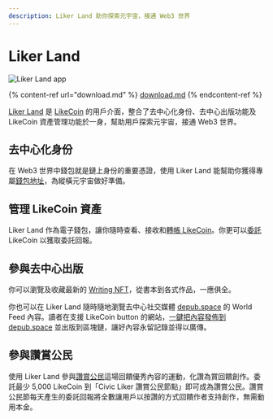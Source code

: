 ```yaml
---
description: Liker Land 助你探索元宇宙，接通 Web3 世界
---
```


# Liker Land

![Liker Land app](../../.gitbook/assets/likecoin\_ad72\_appstore4\_fullpic\_chi.png)

{% content-ref url="download.md" %}
[download.md](download.md)
{% endcontent-ref %}

[Liker Land](https://liker.land/) 是 [LikeCoin](https://like.co/) 的用戶介面，整合了去中心化身份、去中心出版功能及 LikeCoin 資產管理功能於一身，幫助用戶探索元宇宙，接通 Web3 世界。

## 去中心化身份

在 Web3 世界中錢包就是鏈上身份的重要憑證，使用 Liker Land 能幫助你獲得專屬[錢包地址](../../general-guides/wallet/wallet-address.md)，為縱橫元宇宙做好準備。

## 管理 LikeCoin 資產

Liker Land 作為電子錢包，讓你隨時查看、接收和[轉帳 LikeCoin](../../general-guides/wallet/like-pay.md)。你更可以[委託](../../general-guides/stake/) LikeCoin 以獲取委託回報。

## 參與去中心出版

你可以瀏覽及收藏最新的 [Writing NFT](../../general-guides/writing-nft/)，從書本到各式作品，一應俱全。

你也可以在 Liker Land 隨時隨地瀏覽去中心社交媒體 [depub.space](https://docs.like.co/v/zh/user-guide/depub.space) 的 World Feed 內容。讀者在支援 LikeCoin button 的網站，[一鍵把內容發佈到 depub.space](https://docs.like.co/v/zh/user-guide/liker-land/superlike) 並出版到區塊鏈，讓好內容永留記錄並得以廣傳。

## 參與讚賞公民

使用 Liker Land 參與[讚賞公民](../civic-liker/)這場回饋優秀內容的運動，化讚為賞回饋創作。委託最少 5,000 LikeCoin 到「Civic Liker 讚賞公民節點」即可成為讚賞公民。讚賞公民節每天產生的委託回報將全數讓用戶以按讚的方式回饋作者支持創作，無需動用本金。
